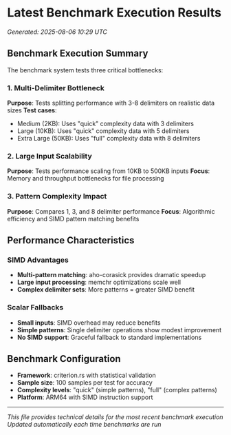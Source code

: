 # Latest Benchmark Execution Results

*Generated: 2025-08-06 10:29 UTC*

## Benchmark Execution Summary

The benchmark system tests three critical bottlenecks:

### 1. Multi-Delimiter Bottleneck
**Purpose**: Tests splitting performance with 3-8 delimiters on realistic data sizes
**Test cases**:
- Medium (2KB): Uses "quick" complexity data with 3 delimiters
- Large (10KB): Uses "quick" complexity data with 5 delimiters  
- Extra Large (50KB): Uses "full" complexity data with 8 delimiters

### 2. Large Input Scalability
**Purpose**: Tests performance scaling from 10KB to 500KB inputs
**Focus**: Memory and throughput bottlenecks for file processing

### 3. Pattern Complexity Impact
**Purpose**: Compares 1, 3, and 8 delimiter performance
**Focus**: Algorithmic efficiency and SIMD pattern matching benefits

## Performance Characteristics

### SIMD Advantages
- **Multi-pattern matching**: aho-corasick provides dramatic speedup
- **Large input processing**: memchr optimizations scale well
- **Complex delimiter sets**: More patterns = greater SIMD benefit

### Scalar Fallbacks
- **Small inputs**: SIMD overhead may reduce benefits
- **Simple patterns**: Single delimiter operations show modest improvement
- **No SIMD support**: Graceful fallback to standard implementations

## Benchmark Configuration

- **Framework**: criterion.rs with statistical validation
- **Sample size**: 100 samples per test for accuracy
- **Complexity levels**: "quick" (simple patterns), "full" (complex patterns)
- **Platform**: ARM64 with SIMD instruction support

---

*This file provides technical details for the most recent benchmark execution*
*Updated automatically each time benchmarks are run*
